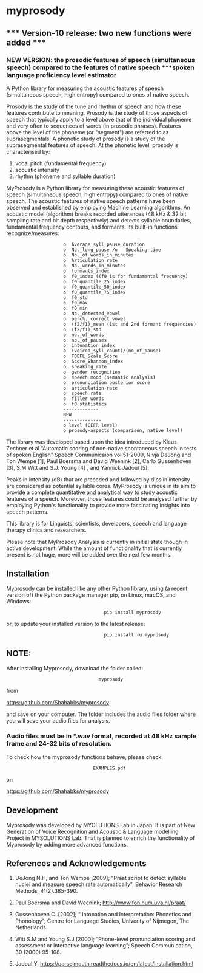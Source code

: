 # myprosody
## *** Version-10 release: two new functions were added ***
### NEW VERSION: the prosodic features of speech (simultaneous speech) compared to the features of native speech ***spoken language proficiency level estimator

A Python library for measuring the acoustic features of speech (simultaneous speech, high entropy) compared to ones of native speech.

Prosody is the study of the tune and rhythm of speech and how these features contribute to meaning. Prosody is the study of those aspects of speech that typically apply to a level above that of the individual phoneme and very often to sequences of words (in prosodic phrases). Features above the level of the phoneme (or "segment") are referred to as suprasegmentals. 
A phonetic study of prosody is a study of the suprasegmental features of speech. At the phonetic level, prosody is characterised by: 

1.	vocal pitch (fundamental frequency)
2.	acoustic intensity
3.	rhythm (phoneme and syllable duration)

MyProsody is a Python library for measuring these acoustic features of speech (simultaneous speech, high entropy) compared to ones of native speech. The acoustic features of native speech patterns have been observed and established by employing Machine Learning algorithms. An acoustic model (algorithm) breaks recorded utterances (48 kHz & 32 bit sampling rate and bit depth respectively) and detects syllable boundaries, fundamental frequency contours, and formants. Its built-in functions recognize/measures:

                         o	Average_syll_pause_duration 
                         o	No._long_pause /o	Speaking-time 
                         o	No._of_words_in_minutes
                         o	Articulation_rate
                         o	No._words_in_minutes
                         o	formants_index
                         o	f0_index ((f0 is for fundamental frequency)
                         o	f0_quantile_25_index 
                         o	f0_quantile_50_index 
                         o	f0_quantile_75_index 
                         o	f0_std 
                         o	f0_max 
                         o	f0_min 
                         o	No._detected_vowel 
                         o	perc%._correct_vowel
                         o	(f2/f1)_mean (1st and 2nd formant frequencies)
                         o	(f2/f1)_std
                         o	no._of_words
                         o	no._of_pauses
                         o	intonation_index 
                         o	(voiced_syll_count)/(no_of_pause)
                         o	TOEFL_Scale_Score 
                         o	Score_Shannon_index
                         o	speaking_rate
                         o	gender recognition
                         o	speech mood (semantic analysis)
                         o	pronunciation posterior score
                         o	articulation-rate 
                         o	speech rate 
                         o	filler words
                         o	f0 statistics
                         -------------
                         NEW
                         --------------
                         o level (CEFR level)
                         o prosody-aspects (comparison, native level)

The library was developed based upon the idea introduced by Klaus Zechner et al “Automatic scoring of non-native spontaneous speech in tests of spoken English” Speech Communicaion vol 51-2009, Nivja DeJong and Ton Wempe [1], Paul Boersma and David Weenink [2], Carlo Gussenhoven [3], S.M Witt and S.J. Young [4] , and Yannick Jadoul [5].

Peaks in intensity (dB) that are preceded and followed by dips in intensity are considered as potential syllable cores. 
MyProsody is unique in its aim to provide a complete quantitative and analytical way to study acoustic features of a speech. Moreover, those features could be analysed further by employing Python's functionality to provide more fascinating insights into speech patterns. 

This library is for Linguists, scientists, developers, speech and language therapy clinics and researchers.  

Please note that MyProsody Analysis is currently in initial state though in active development. While the amount of functionality that is currently present is not huge, more will be added over the next few months.


## Installation

Myprosody can be installed like any other Python library, using (a recent version of) the Python package manager pip, on Linux, macOS, and Windows:

                                        pip install myprosody

or, to update your installed version to the latest release:

                                        pip install -u myprosody

## NOTE: 

After installing Myprosody, download the folder called:  

                                      myprosody

                                  
from

   https://github.com/Shahabks/myprosody

and save on your computer. The folder includes the audio files folder where you will save your audio files 
for analysis.

### Audio files must be in *.wav format, recorded at 48 kHz sample frame and 24-32 bits of resolution.

To check how the myprosody functions behave, please check 

                                    EXAMPLES.pdf
                                    
on

  https://github.com/Shahabks/myprosody

## Development

Myprosody was developed by MYOLUTIONS Lab in Japan. It is part of New Generation of Voice Recognition and Acoustic & Language modelling Project in MYSOLUTIONS Lab. That is planned to enrich the functionality of Myprosody by adding more advanced functions. 

## References and Acknowledgements

1.	DeJong N.H, and Ton Wempe [2009]; “Praat script to detect syllable nuclei and measure speech rate automatically”; Behavior Research Methods, 41(2).385-390.

2.	 Paul Boersma and David Weenink;  http://www.fon.hum.uva.nl/praat/

3.	Gussenhoven C. [2002]; “ Intonation and Interpretation: Phonetics and Phonology”; Centre for Language Studies, Univerity of Nijmegen, The Netherlands.  

4.	Witt S.M and Young S.J [2000]; “Phone-level pronunciation scoring and assessment or interactive language learning”; Speech Communication, 30 (2000) 95-108.

5.	Jadoul Y. https://parselmouth.readthedocs.io/en/latest/installation.html 
